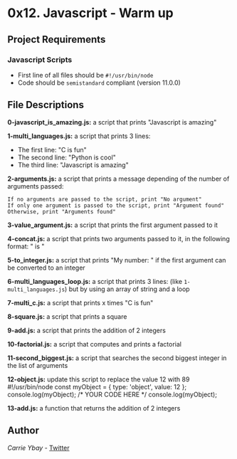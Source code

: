 # 0x12. Javascript - Warm up
## Project Requirements
### Javascript Scripts
- First line of all files should be `#!/usr/bin/node`
- Code should be `semistandard` compliant (version 11.0.0)

## File Descriptions
**0-javascript_is_amazing.js:** a script that prints "Javascript is amazing"

**1-multi_languages.js:** a script that prints 3 lines:
- The first line: "C is fun"
- The second line: "Python is cool"
- The third line: "Javascript is amazing"

**2-arguments.js:** a script that prints a message depending of the number of arguments passed:

    If no arguments are passed to the script, print "No argument"
    If only one argument is passed to the script, print "Argument found"
    Otherwise, print "Arguments found"

**3-value_argument.js:** a script that prints the first argument passed to it

**4-concat.js:** a script that prints two arguments passed to it, in the following format: " is "

**5-to_integer.js:** a script that prints "My number: " if the first argument can be converted to an integer

**6-multi_languages_loop.js:** a script that prints 3 lines: (like `1-multi_languages.js`) but by using an array of string and a loop

**7-multi_c.js:** a script that prints x times "C is fun"

**8-square.js:** a script that prints a square

**9-add.js:** a script that prints the addition of 2 integers

**10-factorial.js:** a script that computes and prints a factorial

**11-second_biggest.js:** a script that searches the second biggest integer in the list of arguments

**12-object.js:** update this script to replace the value 12 with 89
    #!/usr/bin/node
    const myObject = {
      type: 'object',
      value: 12
    };
    console.log(myObject);
    /*
    YOUR CODE HERE
    */
    console.log(myObject);

**13-add.js:** a function that returns the addition of 2 integers

## Author
*Carrie Ybay* - [Twitter](http://twitter.com/hicarrie_)
